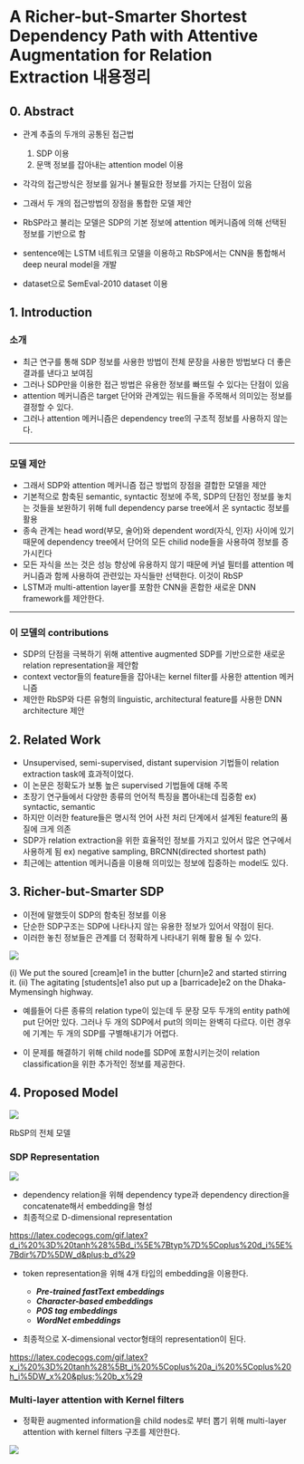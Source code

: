# A Richer-but-Smarter Shortest Dependency Path with Attentive Augmentation for Relation Extraction 내용정리

## 0. Abstract

- 관계 추출의 두개의 공통된 접근법
  1. SDP 이용
  2. 문맥 정보를 잡아내는 attention model 이용

- 각각의 접근방식은 정보를 잃거나 불필요한 정보를 가지는 단점이 있음
- 그래서 두 개의 접근방법의 장점을 통합한 모델 제안
- RbSP라고 불리는 모델은 SDP의 기본 정보에 attention 메커니즘에 의해 선택된 정보를 기반으로 함
- sentence에는 LSTM 네트워크 모델을 이용하고 RbSP에서는 CNN을 통합해서 deep neural model을 개발
- dataset으로 SemEval-2010 dataset 이용

## 1. Introduction

### 소개

- 최근 연구를 통해 SDP 정보를 사용한 방법이 전체 문장을 사용한 방법보다 더 좋은 결과를 낸다고 보여짐
- 그러나 SDP만을 이용한 접근 방법은 유용한 정보를 빠뜨릴 수 있다는 단점이 있음
- attention 메커니즘은 target 단어와 관계있는 워드들을 주목해서 의미있는 정보를 결정할 수 있다.
- 그러나 attention 메커니즘은 dependency tree의 구조적 정보를 사용하지 않는다.

---------

### 모델 제안

- 그래서 SDP와 attention 메커니즘 접근 방법의 장점을 결합한 모델을 제안
- 기본적으로 함축된 semantic, syntactic 정보에 주목, SDP의 단점인 정보를 놓치는 것들을 보완하기 위해 full dependency parse tree에서 온 syntactic 정보를 활용
- 종속 관계는 head word(부모, 술어)와 dependent word(자식, 인자) 사이에 있기 때문에 dependency tree에서 단어의 모든 chilid node들을 사용하여 정보를 증가시킨다
- 모든 자식을 쓰는 것은 성능 향상에 유용하지 않기 때문에 커널 필터를 attention 메커니즘과 함께 사용하여 관련있는 자식들만 선택한다. 이것이 RbSP
- LSTM과 multi-attention layer를 포함한 CNN을 혼합한 새로운 DNN framework를 제안한다.

------------

### 이 모델의 contributions

- SDP의 단점을 극복하기 위해 attentive augmented SDP를 기반으로한 새로운 relation representation을 제안함
- context vector들의 feature들을 잡아내는 kernel filter를 사용한 attention 메커니즘
- 제안한 RbSP와 다른 유형의 linguistic, architectural feature를 사용한 DNN architecture 제안

## 2. Related Work

- Unsupervised, semi-supervised, distant supervision 기법들이 relation extraction task에 효과적이었다.
- 이 논문은 정확도가 보통 높은 supervised 기법들에 대해 주목
- 초장기 연구들에서 다양한 종류의 언어적 특징을 뽑아내는데 집중함 ex) syntactic, semantic
- 하지만 이러한 feature들은 명시적 언어 사전 처리 단계에서 설계된 feature의 품질에 크게 의존
- SDP가 relation extraction을 위한 효율적인 정보를 가지고 있어서 많은 연구에서 사용하게 됨 ex) negative sampling, BRCNN(directed shortest path)
- 최근에는 attention 메커니즘을 이용해 의미있는 정보에 집중하는 model도 있다.

## 3. Richer-but-Smarter SDP

- 이전에 말했듯이 SDP의 함축된 정보를 이용
- 단순한 SDP구조는 SDP에 나타나지 않는 유용한 정보가 있어서 약점이 된다.
- 이러한 놓친 정보들은 관계를 더 정확하게 나타내기 위해 활용 될 수 있다.

![](./png/캡처.PNG)

(i) We put the soured [cream]e1 in the butter [churn]e2 and started stirring it.
(ii) The agitating [students]e1 also put up a [barricade]e2 on the Dhaka-Mymensingh highway.

- 예를들어 다른 종류의 relation type이 있는데 두 문장 모두 두개의 entity path에 put 단어만 있다. 그러나 두 개의 SDP에서 put의 의미는 완벽히 다르다. 이런 경우에 기계는 두 개의 SDP를 구별해내기가 어렵다.

- 이 문제를 해결하기 위해 child node를 SDP에 포함시키는것이 relation classification을 위한 추가적인 정보를 제공한다.

## 4. Proposed Model

![](./png/캡처1.PNG)

RbSP의 전체 모델

### SDP Representation

![](./png/캡처2.PNG)

- dependency relation을 위해 dependency type과 dependency direction을 concatenate해서 embedding을 형성
- 최종적으로 D-dimensional representation

https://latex.codecogs.com/gif.latex?d_i%20%3D%20tanh%28%5Bd_i%5E%7Btyp%7D%5Coplus%20d_i%5E%7Bdir%7D%5DW_d&plus;b_d%29

- token representation을 위해 4개 타입의 embedding을 이용한다.
  - ___Pre-trained fastText embeddings___
  - ___Character-based embeddings___
  - ___POS tag embeddings___
  - ___WordNet embeddings___

- 최종적으로 X-dimensional vector형태의 representation이 된다.

https://latex.codecogs.com/gif.latex?x_i%20%3D%20tanh%28%5Bt_i%20%5Coplus%20a_i%20%5Coplus%20h_i%5DW_x%20&plus;%20b_x%29

### Multi-layer attention with Kernel filters

- 정확환 augmented information을 child nodes로 부터 뽑기 위해 multi-layer attention with kernel filters 구조를 제안한다.

![](./png/캡처3.PNG)

